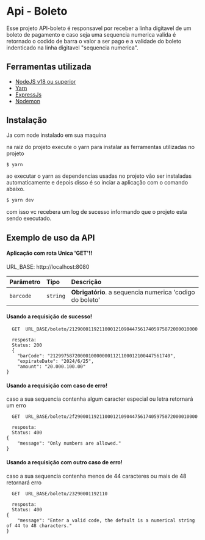 
# Api - Boleto

Esse projeto API-boleto é responsavel por receber a 
linha digitavel de um boleto de pagamento e caso 
seja uma sequencia numerica valida é retornado o 
codido de barra o valor a ser pago e a validade do
boleto indenticado na linha digitavel "sequencia numerica".


## Ferramentas utilizada

 - [NodeJS  v18 ou superior](https://nodejs.org/en/)
 - [Yarn](https://yarnpkg.com/)
 - [ExpressJs](https://expressjs.com/)
 - [Nodemon](https://nodemon.io/)


## Instalação


Ja com node instalado em sua maquina

na raiz do projeto
execute o yarn para instalar as ferramentas utilizadas no projeto

```bash
$ yarn

```
ao executar o yarn as dependencias usadas no projeto vão ser instaladas automaticamente
e depois disso é so inciar a aplicação com o comando abaixo.

```bash
$ yarn dev

```
com isso vc recebera um log de sucesso informando que o projeto esta sendo executado.

## Exemplo de uso da API

#### Aplicação com rota Unica  'GET'!!

URL_BASE: http://localhost:8080

| Parâmetro   | Tipo       | Descrição                           |
| :---------- | :--------- | :---------------------------------- |
| `barcode` | `string` | **Obrigatório**. a sequencia numerica 'codigo do boleto' |

####  Usando a requisição de sucesso!
```http
  GET  URL_BASE/boleto/21290001192110001210904475617405975872000010000

  resposta: 
  Status: 200
  {
	"barCode": "21299758720000100000001121100012100447561740",
	"expirateDate": "2024/6/25",
	"amount": "20.000.100.00"
}

```

####  Usando a requisição com caso de erro!
caso a sua sequencia contenha algum caracter especial ou letra retornará um erro

```http
  GET  URL_BASE/boleto/2f290001192110001210904475617405975872000010000

  resposta: 
  Status: 400
{
	"message": "Only numbers are allowed."
}

```

####  Usando a requisição com outro caso de erro!
caso a sua sequencia contenha menos de 44 caracteres ou mais de 48 retornará erro

```http
  GET  URL_BASE/boleto/23290001192110

  resposta: 
  Status: 400
{
	"message": "Enter a valid code, the default is a numerical string of 44 to 48 characters."
}

```


